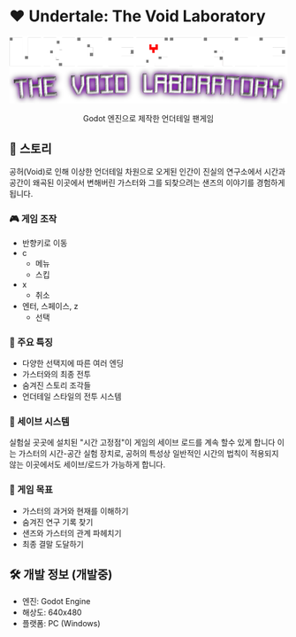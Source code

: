 # ❤️ Undertale: The Void Laboratory

<div align="center">
  <img src="./assets/logo.png" alt="게임 로고" width="600"/>
  
  <p>Godot 엔진으로 제작한 언더테일 팬게임</p>
</div>

## 📖 스토리
공허(Void)로 인해 이상한 언더테일 차원으로 오게된 인간이 진실의 연구소에서
시간과 공간이 왜곡된 이곳에서 변해버린 가스터와 그를 되찾으려는 샌즈의 이야기를 경험하게 됩니다.

### 🎮 게임 조작
- 반향키로 이동
- c
  - 메뉴
  - 스킵
- x
  - 취소
- 엔터, 스페이스, z
  - 선택

### 🌟 주요 특징
- 다양한 선택지에 따른 여러 엔딩
- 가스터와의 최종 전투
- 숨겨진 스토리 조각들
- 언더테일 스타일의 전투 시스템

### 💾 세이브 시스템
실험실 곳곳에 설치된 "시간 고정점"이 게임의 세이브 로드를 계속 할수 있게 합니다 이는 가스터의 시간-공간 실험 장치로, 공허의 특성상 일반적인 시간의 
법칙이 적용되지 않는 이곳에서도 세이브/로드가 가능하게 합니다.

### 🎯 게임 목표
- 가스터의 과거와 현재를 이해하기
- 숨겨진 연구 기록 찾기
- 샌즈와 가스터의 관계 파헤치기
- 최종 결말 도달하기

## 🛠️ 개발 정보 (개발중)
- 엔진: Godot Engine
- 해상도: 640x480
- 플랫폼: PC (Windows)